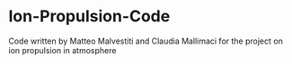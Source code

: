# Ion-Propulsion-Code
Code written by Matteo Malvestiti and Claudia Mallimaci for the project on ion propulsion in atmosphere
